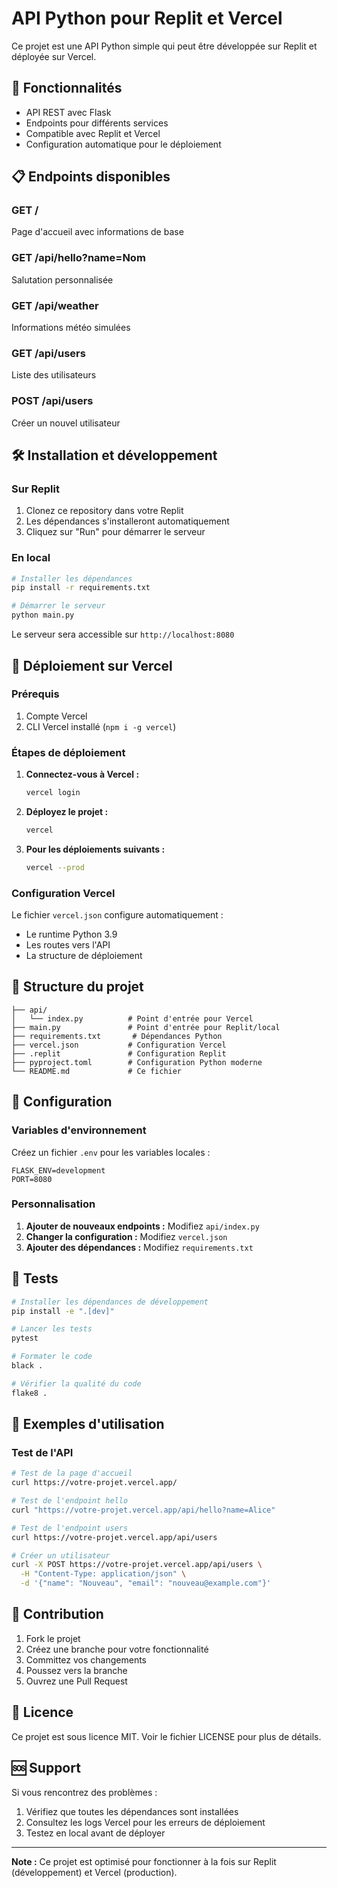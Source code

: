 # API Python pour Replit et Vercel

Ce projet est une API Python simple qui peut être développée sur Replit et déployée sur Vercel.

## 🚀 Fonctionnalités

- API REST avec Flask
- Endpoints pour différents services
- Compatible avec Replit et Vercel
- Configuration automatique pour le déploiement

## 📋 Endpoints disponibles

### GET /
Page d'accueil avec informations de base

### GET /api/hello?name=Nom
Salutation personnalisée

### GET /api/weather
Informations météo simulées

### GET /api/users
Liste des utilisateurs

### POST /api/users
Créer un nouvel utilisateur

## 🛠️ Installation et développement

### Sur Replit

1. Clonez ce repository dans votre Replit
2. Les dépendances s'installeront automatiquement
3. Cliquez sur "Run" pour démarrer le serveur

### En local

```bash
# Installer les dépendances
pip install -r requirements.txt

# Démarrer le serveur
python main.py
```

Le serveur sera accessible sur `http://localhost:8080`

## 🚀 Déploiement sur Vercel

### Prérequis

1. Compte Vercel
2. CLI Vercel installé (`npm i -g vercel`)

### Étapes de déploiement

1. **Connectez-vous à Vercel :**
   ```bash
   vercel login
   ```

2. **Déployez le projet :**
   ```bash
   vercel
   ```

3. **Pour les déploiements suivants :**
   ```bash
   vercel --prod
   ```

### Configuration Vercel

Le fichier `vercel.json` configure automatiquement :
- Le runtime Python 3.9
- Les routes vers l'API
- La structure de déploiement

## 📁 Structure du projet

```
├── api/
│   └── index.py          # Point d'entrée pour Vercel
├── main.py               # Point d'entrée pour Replit/local
├── requirements.txt       # Dépendances Python
├── vercel.json           # Configuration Vercel
├── .replit               # Configuration Replit
├── pyproject.toml        # Configuration Python moderne
└── README.md             # Ce fichier
```

## 🔧 Configuration

### Variables d'environnement

Créez un fichier `.env` pour les variables locales :

```env
FLASK_ENV=development
PORT=8080
```

### Personnalisation

1. **Ajouter de nouveaux endpoints :** Modifiez `api/index.py`
2. **Changer la configuration :** Modifiez `vercel.json`
3. **Ajouter des dépendances :** Modifiez `requirements.txt`

## 🧪 Tests

```bash
# Installer les dépendances de développement
pip install -e ".[dev]"

# Lancer les tests
pytest

# Formater le code
black .

# Vérifier la qualité du code
flake8 .
```

## 📝 Exemples d'utilisation

### Test de l'API

```bash
# Test de la page d'accueil
curl https://votre-projet.vercel.app/

# Test de l'endpoint hello
curl "https://votre-projet.vercel.app/api/hello?name=Alice"

# Test de l'endpoint users
curl https://votre-projet.vercel.app/api/users

# Créer un utilisateur
curl -X POST https://votre-projet.vercel.app/api/users \
  -H "Content-Type: application/json" \
  -d '{"name": "Nouveau", "email": "nouveau@example.com"}'
```

## 🤝 Contribution

1. Fork le projet
2. Créez une branche pour votre fonctionnalité
3. Committez vos changements
4. Poussez vers la branche
5. Ouvrez une Pull Request

## 📄 Licence

Ce projet est sous licence MIT. Voir le fichier LICENSE pour plus de détails.

## 🆘 Support

Si vous rencontrez des problèmes :

1. Vérifiez que toutes les dépendances sont installées
2. Consultez les logs Vercel pour les erreurs de déploiement
3. Testez en local avant de déployer

---

**Note :** Ce projet est optimisé pour fonctionner à la fois sur Replit (développement) et Vercel (production).
